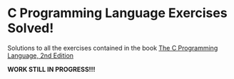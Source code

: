 C Programming Language Exercises Solved!
========================================

Solutions to all the exercises contained in the book [The C Programming Language, 2nd Edition](http://www.iups.org/media/meeting_minutes/C.pdf)

__WORK STILL IN PROGRESS!!!__
